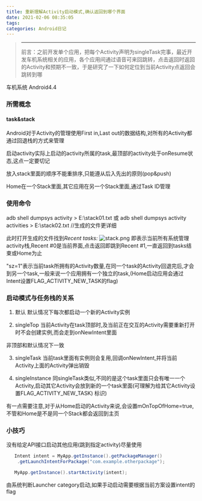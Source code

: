 ```yaml
---
title: 重新理解Activity启动模式,确认返回到哪个界面
date: 2021-02-06 08:35:05
tags:
categories: Android日记
---
```




>------
>
>
>
>前言：之前开发单个应用，把每个Activity声明为singleTask完事，最近开发车机系统相关的应用，各个应用间通过语音可来回跳转，点击返回时返回的Activity和预期不一致，于是研究了一下如何定位到当前Activity点返回会跳转到哪

车机系统 Android4.4
###  所需概念
####  task&stack
Android对于Activity的管理使用First in,Last out的数据结构,对所有的Activity都通过回退栈的方式来管理

启动activity实际上启动的activity所属的task,最顶部的activity处于onResume状态,这点一定要切记

放入stack里面的顺序不能重排序,只能遵从后入先出的原则(pop&push)

Home在一个Stack里面,其它应用在另一个Stack里面,通过Task ID管理

### 使用命令
adb shell dumpsys activity > E:\stack01.txt
或
adb shell dumpsys activity activities > E:\stack02.txt  //生成的文件更详细

此时打开生成的文件找到*Recent tasks:*
![stack.png](https://upload-images.jianshu.io/upload_images/2226681-d3097c4de9f501b9.png?imageMogr2/auto-orient/strip%7CimageView2/2/w/1240)
即表示当前所有系统管理activity栈,Recent #0是当前界面,点击返回即跳到Recent #1,一直返回到tasks结束或Home为止

"sz=1"表示当前task所拥有的Activity数量,在同一个task的Activity回退完后,才会到另一个task,一般来说一个应用拥有一个独立的task,(Home启动应用会通过Intent设置FLAG_ACTIVITY_NEW_TASK的flag)

### 启动模式与任务栈的关系

1. 默认
   默认情况下每次都启动一个新的Activity实例

2. singleTop
   当前Activity在task顶部时,及当前正在交互的Activity需要重新打开时不会创建实例,而会走到onNewIntent里面

非顶部和默认情况下一致

3. singleTask
   当前task里面有实例则会复用,回调onNewIntent,并将当前Activity上面的Activity弹出销毁

4. singleInstance
   同singleTask类似,不同的是这个task里面只会有唯一一个Activity,启动其它Activity会放到新的一个task里面(可理解为给其它Activity设置FLAG_ACTIVITY_NEW_TASK)
   标识)

有一点需要注意,对于从Home启动的Activity来说,会设置mOnTopOfHome=true,不管和Home是不是同一个Stack都会返回到主页
### 小技巧
没有给定API接口启动其他应用(跳到指定activity)尽量使用

```java
   Intent intent = MyApp.getInstance().getPackageManager()
    .getLaunchIntentForPackage("com.example.otherpackage");

   MyApp.getInstance().startActivity(intent);
```
由系统判断Launcher category启动,如果手动启动需要根据当前方案设置intent的flag
